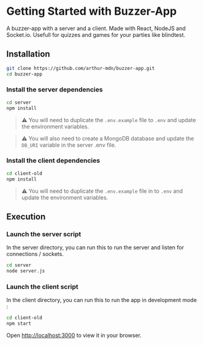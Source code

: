 # Getting Started with Buzzer-App
A buzzer-app with a server and a client.
Made with React, NodeJS and Socket.io.
Usefull for quizzes and games for your parties like blindtest.

## Installation
```bash
git clone https://github.com/arthur-mdn/buzzer-app.git
cd buzzer-app
```
### Install the server dependencies
```bash
cd server
npm install
```
> ⚠️ You will need to duplicate the `.env.example` file to `.env` and update the environment variables.

> ⚠️ You will also need to create a MongoDB database and update the `DB_URI` variable in the server .env file.

### Install the client dependencies
```bash
cd client-old
npm install
```
> ⚠️ You will need to duplicate the `.env.example` file in to `.env` and update the environment variables.

## Execution

### Launch the server script
In the server directory, you can run this to run the server and listen for connections / sockets.

```bash
cd server
node server.js
```
### Launch the client script
In the client directory, you can run this to run the app in development mode :
```bash
cd client-old
npm start
```
Open [http://localhost:3000](http://localhost:3000) to view it in your browser.
